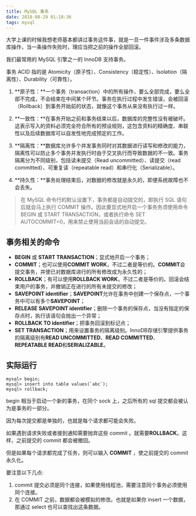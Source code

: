 ```yaml
---
title: MySQL 事务
date: 2018-08-29 01:18:36
tags: mysql
---
```


大学上课的时候我想老师基本都讲过事务这件事，就是一旦一件事件涉及多条数据库操作，当一条操作失败时，理应当把之前的操作全部回滚。



我们最常用的 MySQL 引擎之一的 InnoDB 支持事务。

事务 ACID 指的是 Atomicity（原子性）、Consistency（稳定性）、Isolation（隔离性）、Durability（可靠性）。

1. **原子性：**一个事务（transaction）中的所有操作，要么全部完成，要么全部不完成，不会结束在中间某个环节。事务在执行过程中发生错误，会被回滚（Rollback）到事务开始前的状态，就像这个事务从来没有执行过一样。

1. **一致性：**在事务开始之前和事务结束以后，数据库的完整性没有被破坏。这表示写入的资料必须完全符合所有的预设规则，这包含资料的精确度、串联性以及后续数据库可以自发性地完成预定的工作。
2. **隔离性：**数据库允许多个并发事务同时对其数据进行读写和修改的能力，隔离性可以防止多个事务并发执行时由于交叉执行而导致数据的不一致。事务隔离分为不同级别，包括读未提交（Read uncommitted）、读提交（read committed）、可重复读（repeatable read）和串行化（Serializable）。
3. **持久性：**事务处理结束后，对数据的修改就是永久的，即便系统故障也不会丢失。



> 在 MySQL 命令行的默认设置下，事务都是自动提交的，即执行 SQL 语句后就会马上执行 COMMIT 操作。因此要显式地开启一个事务务须使用命令 BEGIN 或 START TRANSACTION，或者执行命令 SET AUTOCOMMIT=0，用来禁止使用当前会话的自动提交。



## 事务相关的命令

- **BEGIN** 或 **START TRANSACTION**；显式地开启一个事务；
- **COMMIT**；也可以使用**COMMIT WORK**，不过二者是等价的。**COMMIT**会提交事务，并使已对数据库进行的所有修改成为永久性的；
- **ROLLBACK**；有可以使用**ROLLBACK WORK**，不过二者是等价的。回滚会结束用户的事务，并撤销正在进行的所有未提交的修改；
- **SAVEPOINT identifier**；**SAVEPOINT**允许在事务中创建一个保存点，一个事务中可以有多个**SAVEPOINT**；
- **RELEASE SAVEPOINT identifier**；删除一个事务的保存点，当没有指定的保存点时，执行该语句会抛出一个异常；
- **ROLLBACK TO identifier**；把事务回滚到标记点；
- **SET TRANSACTION**；用来设置事务的隔离级别。InnoDB存储引擎提供事务的隔离级别有**READ UNCOMMITTED**、**READ COMMITTED**、**REPEATABLE READ**和**SERIALIZABLE**。



## 实际运行

```mysql
mysql> begin;
mysql> insert into table values(`abc`);
mysql> rollback;
```

begin 相当于启动一个新的事务，在同个 sock 上，之后所有的 sql 提交都会被认为是事务的一部分。

因为每次提交都是单独的，也就是每个请求都可能会失败。

如果遇到请求失败或者接到通知需要抛弃这些 commit 。就需要**ROLLBACK**。这样，之前提交的 commit 都会被撤回。

但是如果每个请求都完成了任务，则可以输入 **COMMIT** ，使之前提交的 commit 永久化。

要注意以下几点:

1. commit 提交必须是同个连接，如果使用线程池，需要注意同个事务必须使用同个连接。
2. 在 COMMIT 之前，数据都会被模拟的修改。也就是如果你 insert 一个数据，那通过 select 也可以查找出这条数据。




